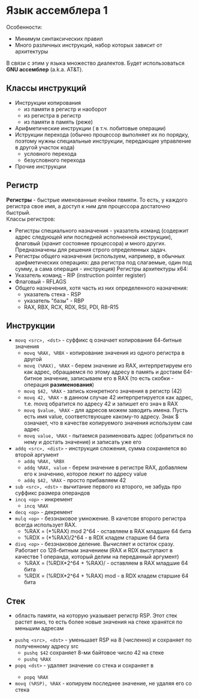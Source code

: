 # Язык ассемблера 1  
Особенности:  
+ Минимум синтаксических правил
+ Много различных инструкций, набор которых зависит от архитектуры

В связи с этим у языка множество диалектов. Будет использоваться **GNU ассемблер** (a.k.a. AT&T).  

## Классы инструкций  
+ Инструкции копирования
  * из памяти в регистр и наоборот
  * из регистра в регистр
  * из памяти в память (реже)
+ Арифметические инструкции ( в т.ч. побитовые операции)
+ Иструкции перехода (обычно процессор выполняет их по порядку, поэтому нужны специальные инструкции, передающие управление в другой участок кода)
  * условного перехода
  * безусловного перехода
+ Прочие инструкции
## Регистр
**Регистры** - быстрые именованные ячейки пвмяти. То есть, у каждого регистра свое имя, а доступ к ним для процессора достаточно быстрый.  
Классы регистров:  
+ Регистры специального назначения - указатель команд (содержит адрес следующей или последней исполненной инструкции), флаговый (хранит состояние процессора)
и много других. Предназначены для решения строго определенных задач.
+ Регистры общего назначения (используем, например, в обычных арифметических операциях: два регистра под слагаемые, один под сумму, а сама операция - инструкция)
Регистры архитектуры x64:
+ Указатель команд - RIP (instruction pointer register)
+ Флаговый - RFLAGS
+ Общего назначения, хотя часть из них определенного назначения:
  * указатель стека - RSP
  * указатель "базы" - RBP
  * RAX, RBX, RCX, RDX, RSI, PDI, R8-R15
## Инструкции
+ `movq <src>, <dst>` - суффикс q означает копирование 64-битные значения
  * `movq %RAX, %RBX` - копирование значения из одного регистра в другой
  * `movq (%RAX), %RAX` - берем значение из RAX, интерпретируем его как адрес, обращаемся по этому адресу в память и достаем 64-битное значение, записываем его в RAX
 (то есть скобки - операция **разименования**)
  * `movq $42, %RAX` - запись конкретного значения в регистр (42)
  * `movq 42, %RAX` - в данном случае 42 интерпретируется как адрес, т.е.  movq обратится по адресу 42 и запишет его знач в RAX
  * `movq $value, %RAX` - для адресов можем заводить имена. Пусть есть имя value, соответствующее какому-то адресу. Знак $ означает, что в качестве
копируемого значения используем сам адрес
  * `movq value, %RAX` - пытаемся разименовать адрес (обратиться по нему и достать значение) и записать уже его
+ `addq <src>, <dist>` - инструкция сложения, сумма сохраняется во второй аргумент
  * `addq %RAX, %RBX`
  * `addq %RAX, value` - берем значение в регистре RAX, добавляем его к значению, которое лежит по адресу value
  * `addq $42, %RAX` - просто прибавляем 42
+ `sub <src>, <dst>` - вычитание первого из второго, не забудь про суффикс размера операндов
+ `incq <op>` - инкремент
  * `incq %RAX`
+ `decq <op>` - декремент
+ `mulq <op>` - беззнаковое умножение. В качетсве второго регистра всегда использует RAX.
  * %RAX = (<op>*%RAX) mod 2^64 - оставляем в RAX младшие 64 бита
  * %RDX = (<op>*%RAX)/2^64 - в RDX кладем старшие 64 бита
+ `divq <op>` - беззнаковое деление. Вычисляет и остаток сразу. Работает со 128-битным значением (RAX и RDX выступают в качестве 1 операнда, который делим на переданный аргумент)
  * %RAX = (%RDX*2^64 + %RAX)/<op> - оставляем в RAX младшие 64 бита
  * %RDX = (%RDX*2^64 + %RAX) mod <op> - в RDX кладем старшие 64 бита
## Стек  
- область памяти, на которую указывает регистр RSP. Этот стек растет вниз, то есть более новые значения на стеке хранятся по меньшим адресам
+ `pushq <src>, <dst>` - уменьшает RSP на 8 (численно) и сохраняет по полученному адресу src 
  * `pushq $42` сохраняет 8-ми байтовое число 42 на стеке
  * `pushq %RAX`
+ `popq <dst>` - удаляет значение со стека и сохраняет в <dst>
  * `popq %RAX`
+ `movq (%RSP), %RAX` - копируем последнее значение, не удаляя его со стека
